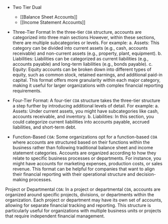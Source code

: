 
- Two Tier Dual
	- [[Balance Sheet Accounts]]
	- [[Income Statement Accounts]]

- Three-Tier Format
	In the three-tier `COA` structure, accounts are categorized into three main sections
	However, within these sections, there are multiple subcategories or levels. 
	For example:
		a. Assets: This category can be divided into current assets (e.g., cash, accounts receivable) and non-current assets (e.g., property, plant, equipment).
		b. Liabilities: Liabilities can be categorized as current liabilities (e.g., accounts payable) and long-term liabilities (e.g., bonds payable).
		c. Equity: Equity accounts can be broken down into different types of equity, such as common stock, retained earnings, and additional paid-in capital.
	This format offers more granularity within each major category, making it useful for larger organizations with complex financial reporting requirements.

- Four-Tier Format:
	A four-tier `COA` structure takes the three-tier structure a step further by introducing additional levels of detail. 
	For example:
		a. Assets: Under current assets, you might have subcategories like cash, accounts receivable, and inventory.
		b. Liabilities: In this section, you could categorize current liabilities into accounts payable, accrued liabilities, and short-term debt.

- Function-Based `COA`:
	Some organizations opt for a function-based `COA` where accounts are structured based on their functions within the business rather than following traditional balance sheet and income statement categories.
	Accounts are organized according to how they relate to specific business processes or departments. For instance, you might have accounts for marketing expenses, production costs, or sales revenue.
	This format can be helpful for companies that want to align their financial reporting with their operational structure and decision-making processes.

Project or Departmental `COA`:
	In a project or departmental `COA`, accounts are organized around specific projects, divisions, or departments within the organization.
	Each project or department may have its own set of accounts, allowing for separate financial tracking and reporting.
	This structure is particularly useful for organizations with multiple business units or projects that require independent financial management.